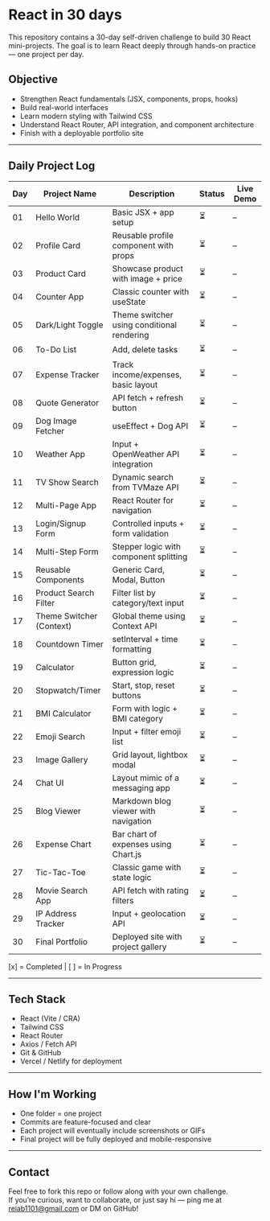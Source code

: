 # React in 30 days


This repository contains a 30-day self-driven challenge to build 30 React mini-projects. The goal is to learn React deeply through hands-on practice — one project per day.

##  Objective

- Strengthen React fundamentals (JSX, components, props, hooks)
- Build real-world interfaces
- Learn modern styling with Tailwind CSS
- Understand React Router, API integration, and component architecture
- Finish with a deployable portfolio site

---

##  Daily Project Log

| Day | Project Name             | Description                                | Status | Live Demo |
|-----|--------------------------|--------------------------------------------|---------|-----------|
| 01  | Hello World              | Basic JSX + app setup                      | ⏳     | –         |
| 02  | Profile Card             | Reusable profile component with props      | ⏳     | –         |
| 03  | Product Card             | Showcase product with image + price        | ⏳     | –         |
| 04  | Counter App              | Classic counter with useState              | ⏳     | –         |
| 05  | Dark/Light Toggle        | Theme switcher using conditional rendering | ⏳     | –         |
| 06  | To-Do List               | Add, delete tasks                          | ⏳     | –         |
| 07  | Expense Tracker          | Track income/expenses, basic layout        | ⏳     | –         |
| 08  | Quote Generator          | API fetch + refresh button                 | ⏳     | –         |
| 09  | Dog Image Fetcher        | useEffect + Dog API                        | ⏳     | –         |
| 10  | Weather App              | Input + OpenWeather API integration        | ⏳     | –         |
| 11  | TV Show Search           | Dynamic search from TVMaze API             | ⏳     | –         |
| 12  | Multi-Page App           | React Router for navigation                | ⏳     | –         |
| 13  | Login/Signup Form        | Controlled inputs + form validation        | ⏳     | –         |
| 14  | Multi-Step Form          | Stepper logic with component splitting     | ⏳     | –         |
| 15  | Reusable Components      | Generic Card, Modal, Button                | ⏳     | –         |
| 16  | Product Search Filter    | Filter list by category/text input         | ⏳     | –         |
| 17  | Theme Switcher (Context) | Global theme using Context API             | ⏳     | –         |
| 18  | Countdown Timer          | setInterval + time formatting              | ⏳     | –         |
| 19  | Calculator               | Button grid, expression logic              | ⏳     | –         |
| 20  | Stopwatch/Timer          | Start, stop, reset buttons                 | ⏳     | –         |
| 21  | BMI Calculator           | Form with logic + BMI category             | ⏳     | –         |
| 22  | Emoji Search             | Input + filter emoji list                  | ⏳     | –         |
| 23  | Image Gallery            | Grid layout, lightbox modal                | ⏳     | –         |
| 24  | Chat UI                  | Layout mimic of a messaging app            | ⏳     | –         |
| 25  | Blog Viewer              | Markdown blog viewer with navigation       | ⏳     | –         |
| 26  | Expense Chart            | Bar chart of expenses using Chart.js       | ⏳     | –         |
| 27  | Tic-Tac-Toe              | Classic game with state logic              | ⏳     | –         |
| 28  | Movie Search App         | API fetch with rating filters              | ⏳     | –         |
| 29  | IP Address Tracker       | Input + geolocation API                    | ⏳     | –         |
| 30  | Final Portfolio          | Deployed site with project gallery         | ⏳     | –         |


[x] = Completed | [ ] = In Progress 

---

##  Tech Stack

- React (Vite / CRA)
- Tailwind CSS
- React Router
- Axios / Fetch API
- Git & GitHub
- Vercel / Netlify for deployment

---

##  How I'm Working

- One folder = one project
- Commits are feature-focused and clear
- Each project will eventually include screenshots or GIFs
- Final project will be fully deployed and mobile-responsive

---

##  Contact

Feel free to fork this repo or follow along with your own challenge.  
If you’re curious, want to collaborate, or just say hi — ping me at reiab1101@gmail.com or DM on GitHub!
